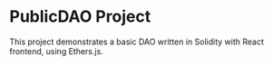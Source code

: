 # PublicDAO Project

This project demonstrates a basic DAO written in Solidity with React frontend, using Ethers.js.


